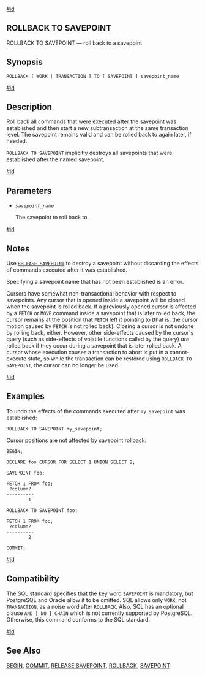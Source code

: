 [#id](#SQL-ROLLBACK-TO)

## ROLLBACK TO SAVEPOINT

ROLLBACK TO SAVEPOINT — roll back to a savepoint

## Synopsis

```
ROLLBACK [ WORK | TRANSACTION ] TO [ SAVEPOINT ] savepoint_name
```

[#id](#id-1.9.3.169.6)

## Description

Roll back all commands that were executed after the savepoint was established and then start a new subtransaction at the same transaction level. The savepoint remains valid and can be rolled back to again later, if needed.

`ROLLBACK TO SAVEPOINT` implicitly destroys all savepoints that were established after the named savepoint.

[#id](#id-1.9.3.169.7)

## Parameters

* *`savepoint_name`*

  The savepoint to roll back to.

[#id](#id-1.9.3.169.8)

## Notes

Use [`RELEASE SAVEPOINT`](sql-release-savepoint) to destroy a savepoint without discarding the effects of commands executed after it was established.

Specifying a savepoint name that has not been established is an error.

Cursors have somewhat non-transactional behavior with respect to savepoints. Any cursor that is opened inside a savepoint will be closed when the savepoint is rolled back. If a previously opened cursor is affected by a `FETCH` or `MOVE` command inside a savepoint that is later rolled back, the cursor remains at the position that `FETCH` left it pointing to (that is, the cursor motion caused by `FETCH` is not rolled back). Closing a cursor is not undone by rolling back, either. However, other side-effects caused by the cursor's query (such as side-effects of volatile functions called by the query) *are* rolled back if they occur during a savepoint that is later rolled back. A cursor whose execution causes a transaction to abort is put in a cannot-execute state, so while the transaction can be restored using `ROLLBACK TO SAVEPOINT`, the cursor can no longer be used.

[#id](#id-1.9.3.169.9)

## Examples

To undo the effects of the commands executed after `my_savepoint` was established:

```
ROLLBACK TO SAVEPOINT my_savepoint;
```

Cursor positions are not affected by savepoint rollback:

```
BEGIN;

DECLARE foo CURSOR FOR SELECT 1 UNION SELECT 2;

SAVEPOINT foo;

FETCH 1 FROM foo;
 ?column?
----------
        1

ROLLBACK TO SAVEPOINT foo;

FETCH 1 FROM foo;
 ?column?
----------
        2

COMMIT;
```

[#id](#id-1.9.3.169.10)

## Compatibility

The SQL standard specifies that the key word `SAVEPOINT` is mandatory, but PostgreSQL and Oracle allow it to be omitted. SQL allows only `WORK`, not `TRANSACTION`, as a noise word after `ROLLBACK`. Also, SQL has an optional clause `AND [ NO ] CHAIN` which is not currently supported by PostgreSQL. Otherwise, this command conforms to the SQL standard.

[#id](#id-1.9.3.169.11)

## See Also

[BEGIN](sql-begin), [COMMIT](sql-commit), [RELEASE SAVEPOINT](sql-release-savepoint), [ROLLBACK](sql-rollback), [SAVEPOINT](sql-savepoint)